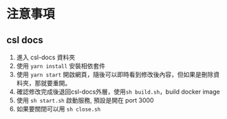 # 注意事項
## csl docs 
1. 進入 csl-docs 資料夾
2. 使用 `yarn install` 安裝相依套件 
3. 使用 `yarn start` 開啟網頁，隨後可以即時看到修改後內容，但如果是刪除資料夾，那就要重開。
4. 確認修改完成後退回csl-docs外層，使用`sh build.sh`，build docker image
5. 使用 `sh start.sh` 啟動服務, 預設是開在 port 3000
6. 如果要關閉可以用 `sh close.sh`



